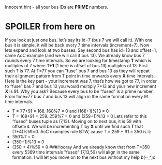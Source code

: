 Innocent hint - all your bus IDs are **PRIME** numbers.
# SPOILER from here on
If you look at just one bus, let’s say its id=7 (bus 7 we will call it). With one bus it is simple, it will be back every 7 time intervals (increment=7).
Now lets expand and look at two busses. Say second bus has id=13 and offset=1, same AoC example (and we will call it bus 13). We already know bus 7 rounds every 7 time intervals. So we are looking for timestamp **T** which is multiples of 7 where **T+1** (1 here is offset of bus 13) multiples of 13. First such T is 77.
At T=77 you can “fuse” bus 7 and bus 13 as they will repeat their alignment pattern from T point in time onwards every **X** time intervals. Here is the key part - your increment was 7, that’s how we got to 77, in order to “fuse” bas 7 and bus 13 you would multiply 7*13 and your new increment **X** is 91. Why you ask? Because every bus to be "fused" is a prime number. From time=77 bus 7 and bus 13 will align in the same formation every 91 time intervals. 
- T = 77+91 = 168. 168%7 = 0 and (168+1)%13 = 0 
- T = 168+91 = 259. 259%7 = 0 and (259+1)%13 = 0
Lets refer to this "fused" buses tuple as (7,13). Moving on to next bus, it is 59 with offset=4. We will be incrementing **T** by **X** until we find such **T** that (T+4)%59=0. AoC examples rule BTW, cause T = 259 + 91 = 350 is it:
- 350%7 = 0
- (350+1)%13 = 0
- (350 + 4)%59 = 0
###Hooray
And we already know that from T=350 every 5369 time intervals "fused" (7,13,59) will align in the same formation.
I will let you move on to the next bus without my help b(~_^)d
